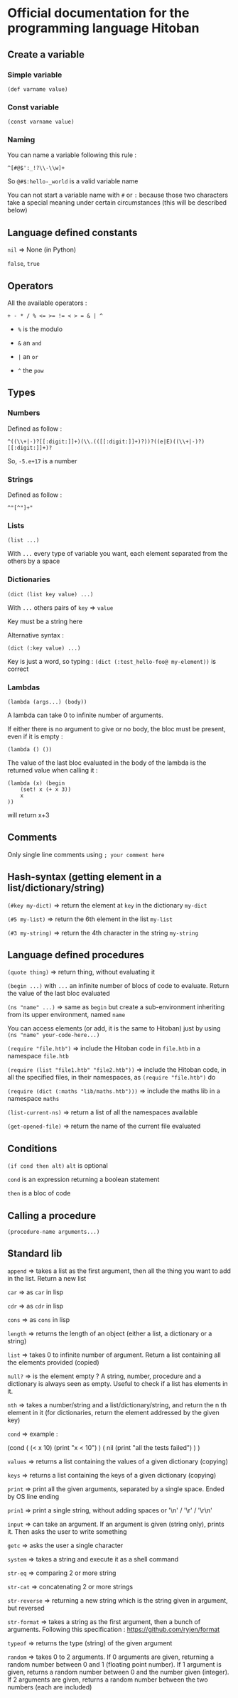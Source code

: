 # Official documentation for the programming language Hitoban

## Create a variable

### Simple variable

`(def varname value)`

### Const variable

`(const varname value)`

### Naming

You can name a variable following this rule :

`^[#@$':_!?\\-\\w]+`

So `@#$:hello-_world` is a valid variable name

You can not start a variable name with `#` or `:` because those two characters take a special meaning under certain circumstances (this will be described below)

## Language defined constants

`nil` => None (in Python)

`false`, `true`

## Operators

All the available operators :

`+ - * / % <= >= != < > = & | ^`

* `%` is the modulo

* `&` an `and`

* `|` an `or`

* `^` the `pow`

## Types

### Numbers

Defined as follow :

`^((\\+|-)?[[:digit:]]+)(\\.(([[:digit:]]+)?))?((e|E)((\\+|-)?)[[:digit:]]+)?`

So, `-5.e+17` is a number

### Strings

Defined as follow :

`^"[^"]+"`

### Lists

`(list ...)`

With `...` every type of variable you want, each element separated from the others by a space

### Dictionaries

`(dict (list key value) ...)`

With `...` others pairs of `key` => `value`

Key must be a string here

Alternative syntax :

`(dict (:key value) ...)`

Key is just a word, so typing : `(dict (:test_hello-foo@ my-element))` is correct

### Lambdas

`(lambda (args...) (body))`

A lambda can take 0 to infinite number of arguments.

If either there is no argument to give or no body, the bloc must be present, even if it is empty :

`(lambda () ())`

The value of the last bloc evaluated in the body of the lambda is the returned value when calling it :

```
(lambda (x) (begin
    (set! x (+ x 3))
    x
))
```

will return x+3

## Comments

Only single line comments using `; your comment here`

## Hash-syntax (getting element in a list/dictionary/string)

`(#key my-dict)` => return the element at `key` in the dictionary `my-dict`

`(#5 my-list)` => return the 6th element in the list `my-list`

`(#3 my-string)` => return the 4th character in the string `my-string`

## Language defined procedures

`(quote thing)` => return thing, without evaluating it

`(begin ...)` with `...` an infinite number of blocs of code to evaluate. Return the value of the last bloc evaluated

`(ns "name" ...)` => same as `begin` but create a sub-environment inheriting from its upper environment, named `name`

You can access elements (or add, it is the same to Hitoban) just by using `(ns "name" your-code-here...)`

`(require "file.htb")` => include the Hitoban code in `file.htb` in a namespace `file.htb`

`(require (list "file1.htb" "file2.htb"))` => include the Hitoban code, in all the specified files, in their namespaces, as `(require "file.htb")` do

`(require (dict (:maths "lib/maths.htb")))` => include the maths lib in a namespace `maths`

`(list-current-ns)` => return a list of all the namespaces available

`(get-opened-file)` => return the name of the current file evaluated

## Conditions

`(if cond then alt)` `alt` is optional

`cond` is an expression returning a boolean statement

`then` is a bloc of code

## Calling a procedure

`(procedure-name arguments...)`

## Standard lib

`append` => takes a list as the first argument, then all the thing you want to add in the list. Return a new list

`car` => as `car` in lisp

`cdr` => as `cdr` in lisp

`cons` => as `cons` in lisp

`length` => returns the length of an object (either a list, a dictionary or a string)

`list` => takes 0 to infinite number of argument. Return a list containing all the elements provided (copied)

`null?` => is the element empty ? A string, number, procedure and a dictionary is always seen as empty. Useful to check if a list has elements in it.

`nth` => takes a number/string and a list/dictionary/string, and return the n th element in it (for dictionaries, return the element addressed by the given key)

`cond` => example :

(cond (
        (< x 10)
        (print "x < 10")
    )
    (
        nil
        (print "all the tests failed")
    )
)

`values` => returns a list containing the values of a given dictionary (copying)

`keys` => returns a list containing the keys of a given dictionary (copying)

`print` => print all the given arguments, separated by a single space. Ended by OS line ending

`prin1` => print a single string, without adding spaces or '\n' / '\r' / '\r\n'

`input` => can take an argument. If an argument is given (string only), prints it. Then asks the user to write something

`getc` => asks the user a single character

`system` => takes a string and execute it as a shell command

`str-eq` => comparing 2 or more string

`str-cat` => concatenating 2 or more strings

`str-reverse` => returning a new string which is the string given in argument, but reversed

`str-format` => takes a string as the first argument, then a bunch of arguments. Following this specification : https://github.com/ryjen/format

`typeof` => returns the type (string) of the given argument

`random` => takes 0 to 2 arguments. If 0 arguments are given, returning a random number between 0 and 1 (floating point number). If 1 argument is given, returns a random number between 0 and the number given (integer). If 2 arguments are given, returns a random number between the two numbers (each are included)